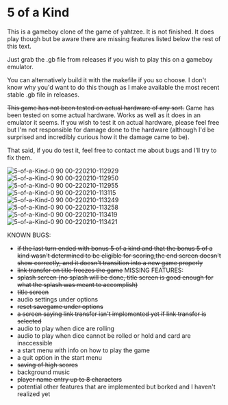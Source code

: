 # 5 of a Kind

This is a gameboy clone of the game of yahtzee. It is not finished. It does play though but be aware there are missing features listed below the rest of this text.

Just grab the .gb file from releases if you wish to play this on a gameboy emulator.

You can alternatively build it with the makefile if you so choose. I don't know why you'd want to do this though as I make available the most recent stable .gb file in releases.

~~This game has not been tested on actual hardware of any sort.~~ Game has been tested on some actual hardware. Works as well as it does in an emulator it seems. If you wish to test it on actual hardware, please feel free but I'm not responsible for damage done to the hardware (although I'd be surprised and incredibly curious how it the damage came to be).

That said, if you do test it, feel free to contact me about bugs and I'll try to fix them.

![5-of-a-Kind-0 90 00-220210-112929](https://user-images.githubusercontent.com/97451908/153441723-9ea8c3f8-b52f-4178-9a71-521e3ada924c.png)
![5-of-a-Kind-0 90 00-220210-112950](https://user-images.githubusercontent.com/97451908/153441751-7ec6640f-1856-415f-800c-9dc5b77d8c10.png)
![5-of-a-Kind-0 90 00-220210-112955](https://user-images.githubusercontent.com/97451908/153441754-a6427cda-97a2-4683-94e6-242cc19db0cc.png)
![5-of-a-Kind-0 90 00-220210-113115](https://user-images.githubusercontent.com/97451908/153441770-bccd0bf8-4a00-4a07-9b43-17529904c87b.png)
![5-of-a-Kind-0 90 00-220210-113249](https://user-images.githubusercontent.com/97451908/153441775-4c1e5aa1-1564-4f1e-aa70-484a6205230f.png)
![5-of-a-Kind-0 90 00-220210-113258](https://user-images.githubusercontent.com/97451908/153441777-b1935b11-33ce-4622-bbf3-f6335090afec.png)
![5-of-a-Kind-0 90 00-220210-113419](https://user-images.githubusercontent.com/97451908/153441790-b24aeaba-dc22-48f1-86ee-7a47fdb962a7.png)
![5-of-a-Kind-0 90 00-220210-113421](https://user-images.githubusercontent.com/97451908/153441791-8e826bde-22d6-4a98-9d00-4067d2f79fd4.png)

KNOWN BUGS:
* ~~if the last turn ended with bonus 5 of a kind and that the bonus 5 of a kind wasn't determined to be eligible for scoring,the end screen doesn't show correctly, and it doesn't transition into a new game properly~~
* ~~link transfer on title freezes the game~~
MISSING FEATURES:
* ~~splash screen (no splash will be done, title screen is good enough for what the splash was meant to accomplish)~~
* ~~title screen~~
* audio settings under options
* ~~reset savegame under options~~
* ~~a screen saying link transfer isn't implemented yet if link transfer is selected~~
* audio to play when dice are rolling
* audio to play when dice cannot be rolled or hold and card are inaccessible
* a start menu with info on how to play the game
* a quit option in the start menu
* ~~saving of high scores~~
* background music
* ~~player name entry up to 8 characters~~
* potential other features that are implemented but borked and I haven't realized yet
